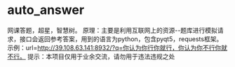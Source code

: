 # auto_answer
网课答题，超星，智慧树。
原理：主要是利用互联网上的资源--题库进行模拟请求，接口会返回参考答案，用到的语言为python，包含pyqt5，requests框架。
示例：url=http://39.108.63.141:8932/?q=你认为你行你就行，你认为你不行你就不行。
提示：本项目仅用于业余交流，请勿用于违法违规之处
